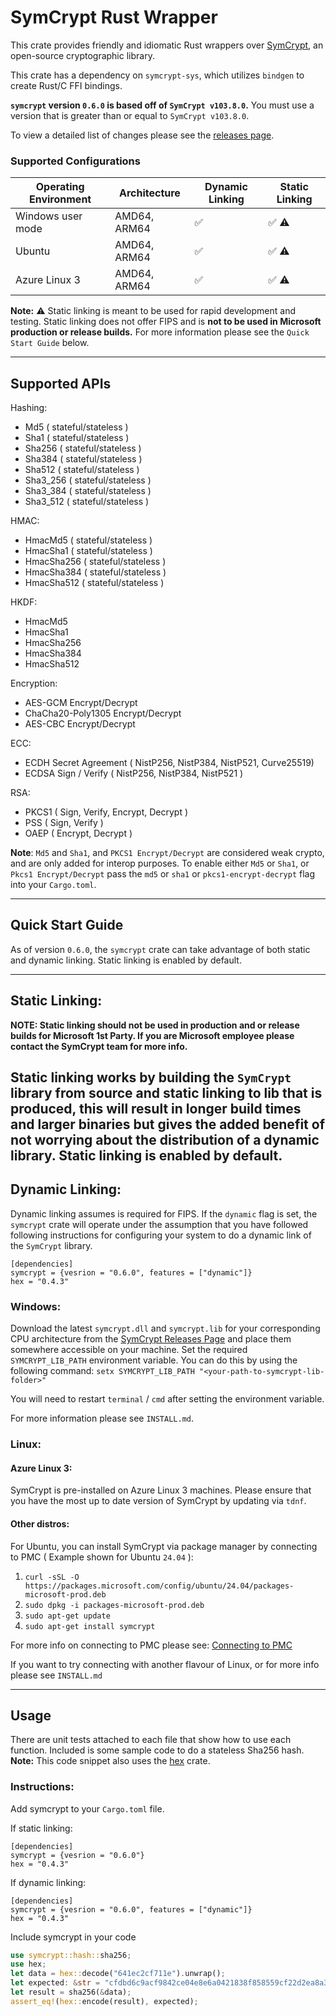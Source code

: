 # SymCrypt Rust Wrapper
This crate provides friendly and idiomatic Rust wrappers over [SymCrypt](https://github.com/microsoft/SymCrypt), an open-source cryptographic library.

This crate has a dependency on `symcrypt-sys`, which utilizes `bindgen` to create Rust/C FFI bindings.

**`symcrypt` version `0.6.0` is based off of `SymCrypt v103.8.0`.** You must use a version that is greater than or equal to `SymCrypt v103.8.0`. 

To view a detailed list of changes please see the [releases page](https://github.com/microsoft/rust-symcrypt/releases/).


### Supported Configurations
| Operating Environment | Architecture      | Dynamic Linking | Static Linking |
| --------------------- | ----------------- | --------------- | -------------- |
| Windows user mode     | AMD64, ARM64      | ✅              | ✅  ⚠️       |
| Ubuntu                | AMD64, ARM64      | ✅              | ✅  ⚠️       |
| Azure Linux 3         | AMD64, ARM64      | ✅              | ✅  ⚠️       |

**Note:** ⚠️ Static linking is meant to be used for rapid development and testing. Static linking does not offer FIPS and is **not to be used in Microsoft production or release builds.** For more information please see the `Quick Start Guide` below. 

---

## Supported APIs

Hashing:
- Md5 ( stateful/stateless )
- Sha1 ( stateful/stateless )
- Sha256 ( stateful/stateless )
- Sha384 ( stateful/stateless )
- Sha512 ( stateful/stateless )
- Sha3_256 ( stateful/stateless )
- Sha3_384 ( stateful/stateless )
- Sha3_512 ( stateful/stateless )

HMAC:
- HmacMd5 ( stateful/stateless )
- HmacSha1 ( stateful/stateless )
- HmacSha256 ( stateful/stateless )
- HmacSha384 ( stateful/stateless )
- HmacSha512 ( stateful/stateless )

HKDF:
- HmacMd5
- HmacSha1
- HmacSha256
- HmacSha384
- HmacSha512

Encryption: 
- AES-GCM Encrypt/Decrypt
- ChaCha20-Poly1305 Encrypt/Decrypt
- AES-CBC Encrypt/Decrypt

ECC:
- ECDH Secret Agreement ( NistP256, NistP384, NistP521, Curve25519)
- ECDSA Sign / Verify ( NistP256, NistP384, NistP521 )

RSA: 
- PKCS1 ( Sign, Verify, Encrypt, Decrypt )
- PSS ( Sign, Verify )
- OAEP ( Encrypt, Decrypt )

**Note**: `Md5` and `Sha1`, and `PKCS1 Encrypt/Decrypt` are considered weak crypto, and are only added for interop purposes.
To enable either `Md5` or `Sha1`, or `Pkcs1 Encrypt/Decrypt` pass the `md5` or `sha1` or `pkcs1-encrypt-decrypt` flag into your `Cargo.toml`. 

---

## Quick Start Guide

As of version `0.6.0`,  the `symcrypt` crate can take advantage of both static and dynamic linking. Static linking is enabled by default.

---
## Static Linking:

**NOTE: Static linking should not be used in production and or release builds for Microsoft 1st Party. If you are Microsoft employee please contact the SymCrypt team for more info.**

Static linking works by building the `SymCrypt` library from source and static linking to lib that is produced, this will result in longer build times and larger binaries but gives the added benefit of not worrying about the distribution of a dynamic library. Static linking is enabled by default.
---

## Dynamic Linking:

Dynamic linking assumes is required for FIPS. If the `dynamic` flag is set, the `symcrypt` crate will operate under the assumption that you have followed following instructions for configuring your system to do a dynamic link of the `SymCrypt` library. 

```cargo
[dependencies]
symcrypt = {vesrion = "0.6.0", features = ["dynamic"]}
hex = "0.4.3"
``` 

### Windows:
Download the latest `symcrypt.dll` and `symcrypt.lib` for your corresponding CPU architecture from the [SymCrypt Releases Page](https://github.com/microsoft/SymCrypt/releases) and place them somewhere accessible on your machine.
Set the required `SYMCRYPT_LIB_PATH` environment variable. You can do this by using the following command:
`setx SYMCRYPT_LIB_PATH "<your-path-to-symcrypt-lib-folder>"`

You will need to restart `terminal` / `cmd` after setting the environment variable.

For more information please see `INSTALL.md`.

### Linux:

#### Azure Linux 3:
SymCrypt is pre-installed on Azure Linux 3 machines. Please ensure that you have the most up to date version of SymCrypt by updating via `tdnf`.

#### Other distros:

For Ubuntu, you can install SymCrypt via package manager by connecting to PMC ( Example shown for Ubuntu `24.04` ):

1. `curl -sSL -O https://packages.microsoft.com/config/ubuntu/24.04/packages-microsoft-prod.deb` 
2. `sudo dpkg -i packages-microsoft-prod.deb`
3. `sudo apt-get update`
4. `sudo apt-get install symcrypt`

For more info on connecting to PMC please see: [Connecting to PMC](https://learn.microsoft.com/en-us/linux/packages) 

If you want to try connecting with another flavour of Linux, or for more info please see `INSTALL.md`

---

## Usage
There are unit tests attached to each file that show how to use each function. Included is some sample code to do a stateless Sha256 hash. 
**Note:** This code snippet also uses the [hex](https://crates.io/crates/hex) crate.

### Instructions:  

Add symcrypt to your `Cargo.toml` file.

If static linking:
```cargo
[dependencies]
symcrypt = {vesrion = "0.6.0"}
hex = "0.4.3"
```


If dynamic linking:
```cargo
[dependencies]
symcrypt = {vesrion = "0.6.0", features = ["dynamic"]}
hex = "0.4.3"
```

Include symcrypt in your code  

```rust
use symcrypt::hash::sha256; 
use hex;
let data = hex::decode("641ec2cf711e").unwrap();
let expected: &str = "cfdbd6c9acf9842ce04e8e6a0421838f858559cf22d2ea8a38bd07d5e4692233";
let result = sha256(&data);
assert_eq!(hex::encode(result), expected);
```
